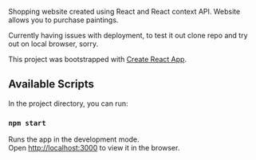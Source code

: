 Shopping website created using React and React context API. Website allows you to purchase paintings. 

Currently having issues with deployment, to test it out clone repo and try out on local browser, sorry. 





This project was bootstrapped with [Create React App](https://github.com/facebook/create-react-app).

## Available Scripts

In the project directory, you can run:

### `npm start`

Runs the app in the development mode.<br />
Open [http://localhost:3000](http://localhost:3000) to view it in the browser.

